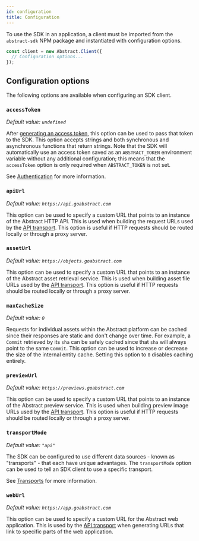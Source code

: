 ```yaml
---
id: configuration
title: Configuration
---
```


To use the SDK in an application, a client must be imported from the `abstract-sdk` NPM package and instantiated with configuration options.

```js
const client = new Abstract.Client({
  // Configuration options...
});
```

## Configuration options

The following options are available when configuring an SDK client.

### `accessToken`

_Default value: `undefined`_

After [generating an access token](/docs/authentication), this option can be used to pass that token to the SDK. This option accepts strings and both synchronous and asynchronous functions that return strings. Note that the SDK will automatically use an access token saved as an `ABSTRACT_TOKEN` environment variable without any additional configuration; this means that the `accessToken` option is only required when `ABSTRACT_TOKEN` is not set.

See [Authentication](/docs/authentication) for more information.

### `apiUrl`

_Default value: `https://api.goabstract.com`_

This option can be used to specify a custom URL that points to an instance of the Abstract HTTP API. This is used when building the request URLs used by the [API transport](/docs/transports). This option is useful if HTTP requests should be routed locally or through a proxy server.

### `assetUrl`

_Default value: `https://objects.goabstract.com`_

This option can be used to specify a custom URL that points to an instance of the Abstract asset retrieval service. This is used when building asset file URLs used by the [API transport](/docs/transports). This option is useful if HTTP requests should be routed locally or through a proxy server.

### `maxCacheSize`

_Default value: `0`_

Requests for individual assets within the Abstract platform can be cached since their responses are static and don't change over time. For example, a `Commit` retrieved by its `sha` can be safely cached since that `sha` will always point to the same `Commit`.  This option can be used to increase or decrease the size of the internal entity cache. Setting this option to `0` disables caching entirely.

### `previewUrl`

_Default value: `https://previews.goabstract.com`_

This option can be used to specify a custom URL that points to an instance of the Abstract preview service. This is used when building preview image URLs used by the [API transport](/docs/transports). This option is useful if HTTP requests should be routed locally or through a proxy server.

### `transportMode`

_Default value: `"api"`_

The SDK can be configured to use different data sources - known as "transports" - that each have unique advantages. The `transportMode` option can be used to tell an SDK client to use a specific transport.

See [Transports](/docs/transports) for more information.

### `webUrl`

_Default value: `https://app.goabstract.com`_

This option can be used to specify a custom URL for the Abstract web application. This is used by the [API transport](/docs/transports) when generating URLs that link to specific parts of the web application.
